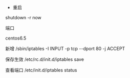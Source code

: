 

* 重启

shutdown -r now

端口

centos6.5

新增 /sbin/iptables -I INPUT -p tcp --dport 80 -j ACCEPT

保存生效 /etc/rc.d/init.d/iptables save

查看端口 /etc/init.d/iptables status

